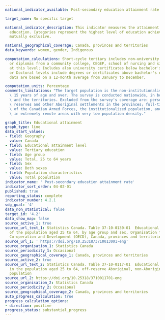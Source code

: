 ```yaml
---
national_indicator_available: Post-secondary education attainment rate

target_name: No specific target

national_indicator_description: This indicator measures the attainment rate for post-secondary
  education. Categories represent the highest level of education achieved, and are
  mutually exclusive.

national_geographical_coverage: Canada, provinces and territories
data_keywords: women, gender, Indigenous

computation_calculations: Short-cycle tertiary includes non-university certificates
  or diplomas from a community college, CEGEP, school of nursing and similar programs
  at this level; Includes also university certificates below bachelor's level. Master's
  or Doctoral levels include degrees or certificates above bachelor's degree. The
  data are based on a 12-month average from January to December.

computation_units: Percentage
comments_limitations: "The target population is the non-institutionalised population\
  \ 15 years of age and over. The survey is conducted nationwide, in both the provinces\
  \ and the territories. Excluded from the survey's coverage are: persons living on\
  \ reserves and other Aboriginal settlements in the provinces; full-time members\
  \ of the Canadian Armed Forces, the institutionalized population, and households\
  \ in extremely remote areas with very low population density."

graph_title: Educational attainment
graph_type: line
data_start_values:
- field: Geography
  value: Canada
- field: Educational attainment level
  value: Tertiary education
- field: Age group
  value: Total, 25 to 64 years
- field: Sex
  value: Both sexes
- field: Population characteristics
  value: Total population
indicator_name: ' Post-secondary education attainment rate'
indicator_sort_order: 04-02-01
published: true
reporting_status: complete
indicator_number: 4.2.1
sdg_goal: '4'
data_non_statistical: false
target_id: '4.2'
data_show_map: false
source_active_1: true
source_url_text_1: Statistics Canada. Table 37-10-0130-01  Educational attainment
  of the population aged 25 to 64, by age group and sex, Organisation for Economic
  Co-operation and Development (OECD), Canada, provinces and territories
source_url_1: ' https://doi.org/10.25318/3710013001-eng'
source_organisation_1: Statistics Canada
source_periodicity_1: Occasional
source_geographical_coverage_1: Canada, provinces and territories
source_active_2: true
source_url_text_2: Statistics Canada. Table 37-10-0117-01  Educational attainment
  in the population aged 25 to 64, off-reserve Aboriginal, non-Aboriginal and total
  population
source_url_2: https://doi.org/10.25318/3710011701-eng
source_organisation_2: Statistics Canada
source_periodicity_2: Occasional
source_geographical_coverage_2: Canada, provinces and territories
auto_progress_calculation: true
progress_calculation_options:
- direction: positive
progress_status: substantial_progress
---
```

